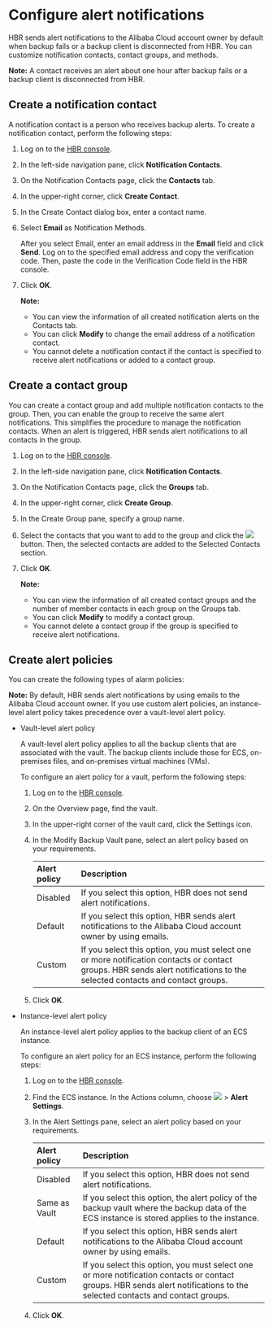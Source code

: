 # Configure alert notifications

HBR sends alert notifications to the Alibaba Cloud account owner by default when backup fails or a backup client is disconnected from HBR. You can customize notification contacts, contact groups, and methods.

**Note:** A contact receives an alert about one hour after backup fails or a backup client is disconnected from HBR.

## Create a notification contact

A notification contact is a person who receives backup alerts. To create a notification contact, perform the following steps:

1.  Log on to the [HBR console](https://hbr.console.aliyun.com).

2.  In the left-side navigation pane, click **Notification Contacts**.

3.  On the Notification Contacts page, click the **Contacts** tab.

4.  In the upper-right corner, click **Create Contact**.

5.  In the Create Contact dialog box, enter a contact name.

6.  Select **Email** as Notification Methods.

    After you select Email, enter an email address in the **Email** field and click **Send**. Log on to the specified email address and copy the verification code. Then, paste the code in the Verification Code field in the HBR console.

7.  Click **OK**.

    **Note:**

    -   You can view the information of all created notification alerts on the Contacts tab.
    -   You can click **Modify** to change the email address of a notification contact.
    -   You cannot delete a notification contact if the contact is specified to receive alert notifications or added to a contact group.

## Create a contact group

You can create a contact group and add multiple notification contacts to the group. Then, you can enable the group to receive the same alert notifications. This simplifies the procedure to manage the notification contacts. When an alert is triggered, HBR sends alert notifications to all contacts in the group.

1.  Log on to the [HBR console](https://hbr.console.aliyun.com).

2.  In the left-side navigation pane, click **Notification Contacts**.

3.  On the Notification Contacts page, click the **Groups** tab.

4.  In the upper-right corner, click **Create Group**.

5.  In the Create Group pane, specify a group name.

6.  Select the contacts that you want to add to the group and click the ![](https://static-aliyun-doc.oss-cn-hangzhou.aliyuncs.com/assets/img/en-US/9281029951/p38146.png) button. Then, the selected contacts are added to the Selected Contacts section.

7.  Click **OK**.

    **Note:**

    -   You can view the information of all created contact groups and the number of member contacts in each group on the Groups tab.
    -   You can click **Modify** to modify a contact group.
    -   You cannot delete a contact group if the group is specified to receive alert notifications.

## Create alert policies

You can create the following types of alarm policies:

**Note:** By default, HBR sends alert notifications by using emails to the Alibaba Cloud account owner. If you use custom alert policies, an instance-level alert policy takes precedence over a vault-level alert policy.

-   Vault-level alert policy

    A vault-level alert policy applies to all the backup clients that are associated with the vault. The backup clients include those for ECS, on-premises files, and on-premises virtual machines \(VMs\).

    To configure an alert policy for a vault, perform the following steps:

    1.  Log on to the [HBR console](https://hbr.console.aliyun.com).
    2.  On the Overview page, find the vault.
    3.  In the upper-right corner of the vault card, click the Settings icon.
    4.  In the Modify Backup Vault pane, select an alert policy based on your requirements.

        |Alert policy|Description|
        |:-----------|:----------|
        |Disabled|If you select this option, HBR does not send alert notifications.|
        |Default|If you select this option, HBR sends alert notifications to the Alibaba Cloud account owner by using emails.|
        |Custom|If you select this option, you must select one or more notification contacts or contact groups. HBR sends alert notifications to the selected contacts and contact groups.|

    5.  Click **OK**.
-   Instance-level alert policy

    An instance-level alert policy applies to the backup client of an ECS instance.

    To configure an alert policy for an ECS instance, perform the following steps:

    1.  Log on to the [HBR console](https://hbr.console.aliyun.com).
    2.  Find the ECS instance. In the Actions column, choose **![](https://static-aliyun-doc.oss-cn-hangzhou.aliyuncs.com/assets/img/en-US/4511470061/p60467.jpg)** \> **Alert Settings**.
    3.  In the Alert Settings pane, select an alert policy based on your requirements.

        |Alert policy|Description|
        |:-----------|:----------|
        |Disabled|If you select this option, HBR does not send alert notifications.|
        |Same as Vault|If you select this option, the alert policy of the backup vault where the backup data of the ECS instance is stored applies to the instance.|
        |Default|If you select this option, HBR sends alert notifications to the Alibaba Cloud account owner by using emails.|
        |Custom|If you select this option, you must select one or more notification contacts or contact groups. HBR sends alert notifications to the selected contacts and contact groups.|

    4.  Click **OK**.

